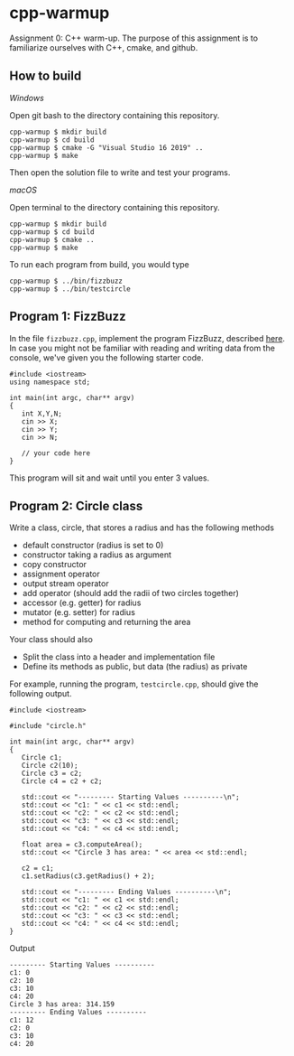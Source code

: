 # cpp-warmup

Assignment 0: C++ warm-up. The purpose of this assignment is to familiarize ourselves with C++, cmake, and github.

## How to build

*Windows*

Open git bash to the directory containing this repository.

```
cpp-warmup $ mkdir build
cpp-warmup $ cd build
cpp-warmup $ cmake -G "Visual Studio 16 2019" ..
cpp-warmup $ make
```

Then open the solution file to write and test your programs.

*macOS*

Open terminal to the directory containing this repository.

```
cpp-warmup $ mkdir build
cpp-warmup $ cd build
cpp-warmup $ cmake ..
cpp-warmup $ make
```

To run each program from build, you would type

```
cpp-warmup $ ../bin/fizzbuzz
cpp-warmup $ ../bin/testcircle
```

## Program 1: FizzBuzz

In the file `fizzbuzz.cpp`, implement the program FizzBuzz, described [here](https://open.kattis.com/problems/fizzbuzz). 
In case you might not be familiar with reading and writing data from the console, we've given you the following starter code.

```
#include <iostream>
using namespace std;

int main(int argc, char** argv)
{
   int X,Y,N;
   cin >> X;
   cin >> Y;
   cin >> N;
   
   // your code here
}
```

This program will sit and wait until you enter 3 values.

## Program 2: Circle class

Write a class, circle, that stores a radius and has the following methods

* default constructor (radius is set to 0)
* constructor taking a radius as argument
* copy constructor
* assignment operator
* output stream operator
* add operator (should add the radii of two circles together)
* accessor (e.g. getter) for radius
* mutator (e.g. setter) for radius
* method for computing and returning the area

Your class should also

* Split the class into a header and implementation file
* Define its methods as public, but data (the radius) as private

For example, running the program, `testcircle.cpp`, should give the following output.

```
#include <iostream>

#include "circle.h"

int main(int argc, char** argv)
{
   Circle c1; 
   Circle c2(10); 
   Circle c3 = c2;
   Circle c4 = c2 + c2;

   std::cout << "--------- Starting Values ----------\n";
   std::cout << "c1: " << c1 << std::endl;
   std::cout << "c2: " << c2 << std::endl;
   std::cout << "c3: " << c3 << std::endl;
   std::cout << "c4: " << c4 << std::endl;

   float area = c3.computeArea();
   std::cout << "Circle 3 has area: " << area << std::endl;

   c2 = c1;
   c1.setRadius(c3.getRadius() + 2);

   std::cout << "--------- Ending Values ----------\n";
   std::cout << "c1: " << c1 << std::endl;
   std::cout << "c2: " << c2 << std::endl;
   std::cout << "c3: " << c3 << std::endl;
   std::cout << "c4: " << c4 << std::endl;
}
```

Output

```
--------- Starting Values ----------
c1: 0
c2: 10
c3: 10
c4: 20
Circle 3 has area: 314.159
--------- Ending Values ----------
c1: 12
c2: 0
c3: 10
c4: 20
```
